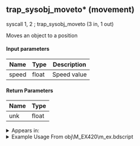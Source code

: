 ## trap_sysobj_moveto* (movement)

syscall 1, 2 ; trap_sysobj_moveto (3 in, 1 out)

Moves an object to a position

#### Input parameters
| Name | Type | Description
|------|------|------------
| speed   | float   | Speed value


#### Return Parameters
| Name | Type
|------|-----
| unk   | float   


<details>
	<summary>Appears in:</summary>
| filename | Entity (obj)
|----------|-------------
| obj\M_EX420\m_ex.bdscript       | ((M) Neoshadow)          
| obj\M_EX420_NM\m_ex.bdscript       | ((M) Neoshadow (NM))          

</details>

<details>
	<summary>Example Usage From obj\M_EX420\m_ex.bdscript</summary>
L3495:
 pushFromFSp 16
 pushImmf 0
 subf 
 supzf 
 jz L3713
 pushFromFSp 0
 fetchValue 4
 pushImm 48
 add 
 pushImm 4
 add 
 pushImmf 0.1
 memcpy 0
 pushFromFSp 8
 pushFromFSp 0
 syscall 1, 147 ; trap_obj_pos (1 in, 1 out)
 memcpyToSp 16, 48
 pushFromPSp 48
 syscall 0, 5 ; trap_vector_sub (2 in, 1 out)
 memcpyToSp 16, 64
 pushFromPSp 64
 memcpyToSp 16, 32
 pushFromPSp 32
 pushFromFWp W148
 degr 
 sin 
 pushImmf 60
 mulf 
 degr 
 syscall 0, 13 ; trap_vector_roty (2 in, 1 out)
 memcpyToSp 16, 48
 pushFromPSp 48
 memcpyToSp 16, 32
 pushFromFSp 0
 pushFromPSp 32
 pushImmf 0
 syscall 1, 80 ; trap_obj_turn_dir (3 in, 1 out)
 drop 
 pushFromFSp 0
 syscall 1, 147 ; trap_obj_pos (1 in, 1 out)
 memcpyToSp 16, 48
 pushFromPSp 48
 pushFromPSp 32
 syscall 0, 4 ; trap_vector_add (2 in, 1 out)
 memcpyToSp 16, 64
 pushFromPSp 64
 memcpyToSp 16, 32
 pushFromFWp W148
 pushImmf 2
 syscall 0, 17 ; trap_random_getf (1 in, 1 out)
 pushImmf 3
 addf 
 addf 
 popToWp W148
 pushFromFSp 0
 fetchValue 4
 pushFromPSp 32
 pushImmf 20
 syscall 1, 2 ; trap_sysobj_moveto (3 in, 1 out)
 drop 
 pushFromFSp 16
 syscall 0, 3 ; trap_frametime (0 in, 1 out)
 subf 
 popToSp 16
 halt 
 pushFromFSp 8
 pushFromFSp 0
 syscall 1, 147 ; trap_obj_pos (1 in, 1 out)
 memcpyToSp 16, 48
 pushFromPSp 48
 syscall 0, 5 ; trap_vector_sub (2 in, 1 out)
 memcpyToSp 16, 64
 pushFromPSp 64
 memcpyToSp 16, 32
 pushFromPSp 32
 pushImm 4
 add 
 pushImmf 0
 memcpy 0
 pushFromPSp 32
 syscall 0, 7 ; trap_vector_normalize (1 in, 1 out)
 popToSp 12
 pushFromFSp 12
 pushFromFSp 4
 subf 
 infzf 
 dup 
 jnz L3705
 pushFromFSp 0
 syscall 1, 62 ; trap_obj_get_moved (1 in, 1 out)
 memcpyToSp 16, 48
 pushFromPSp 48
 syscall 0, 6 ; trap_vector_len (1 in, 1 out)
 pushFromFSp 0
 syscall 1, 64 ; trap_obj_get_wish_movement (1 in, 1 out)
 memcpyToSp 16, 64
 pushFromPSp 64
 syscall 0, 6 ; trap_vector_len (1 in, 1 out)
 syscall 0, 3 ; trap_frametime (0 in, 1 out)
 mulf 
 pushImmf 0.3
 mulf 
 subf 
 infzf 
 neqzv
</details>

